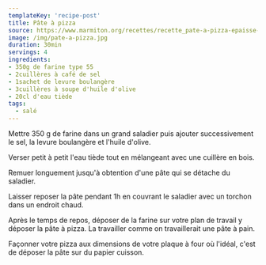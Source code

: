 ```yaml
---
templateKey: 'recipe-post'
title: Pâte à pizza
source: https://www.marmiton.org/recettes/recette_pate-a-pizza-epaisse-et-moelleuse_58761.aspx
image: /img/pate-a-pizza.jpg
duration: 30min
servings: 4
ingredients:
- 350g de farine type 55
- 2cuillères à café de sel
- 1sachet de levure boulangère
- 3cuillères à soupe d'huile d'olive
- 20cl d'eau tiède
tags:
  - salé
---
```

Mettre 350 g de farine dans un grand saladier puis ajouter successivement le sel, la levure boulangère et l'huile d'olive.

Verser petit à petit l'eau tiède tout en mélangeant avec une cuillère en bois.

Remuer longuement jusqu'à obtention d'une pâte qui se détache du saladier.

Laisser reposer la pâte pendant 1h en couvrant le saladier avec un torchon dans un endroit chaud.

Après le temps de repos, déposer de la farine sur votre plan de travail y déposer la pâte à pizza.
La travailler comme on travaillerait une pâte à pain.

Façonner votre pizza aux dimensions de votre plaque à four où l'idéal, c'est de déposer la pâte sur du papier cuisson.

